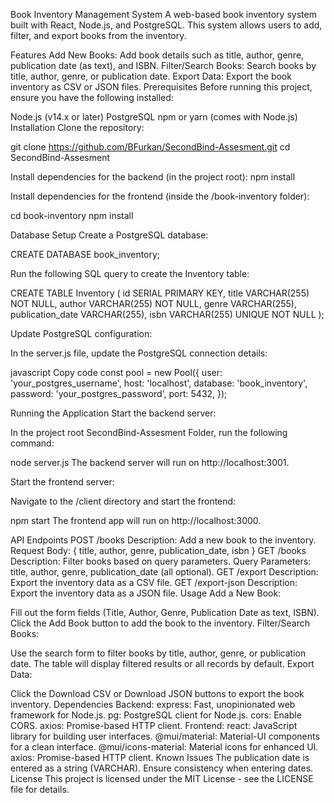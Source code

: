 Book Inventory Management System
A web-based book inventory system built with React, Node.js, and PostgreSQL. This system allows users to add, filter, and export books from the inventory.

Features
Add New Books: Add book details such as title, author, genre, publication date (as text), and ISBN.
Filter/Search Books: Search books by title, author, genre, or publication date.
Export Data: Export the book inventory as CSV or JSON files.
Prerequisites
Before running this project, ensure you have the following installed:

Node.js (v14.x or later)
PostgreSQL
npm or yarn (comes with Node.js)
Installation
Clone the repository:

git clone https://github.com/BFurkan/SecondBind-Assesment.git
cd SecondBind-Assesment

Install dependencies for the backend (in the project root):
npm install

Install dependencies for the frontend (inside the /book-inventory folder):

cd book-inventory
npm install

Database Setup
Create a PostgreSQL database:

CREATE DATABASE book_inventory;

Run the following SQL query to create the Inventory table:

CREATE TABLE Inventory (
  id SERIAL PRIMARY KEY,
  title VARCHAR(255) NOT NULL,
  author VARCHAR(255) NOT NULL,
  genre VARCHAR(255),
  publication_date VARCHAR(255),
  isbn VARCHAR(255) UNIQUE NOT NULL
);

Update PostgreSQL configuration:

In the server.js file, update the PostgreSQL connection details:

javascript
Copy code
const pool = new Pool({
  user: 'your_postgres_username',
  host: 'localhost',
  database: 'book_inventory',
  password: 'your_postgres_password',
  port: 5432,
});


Running the Application
Start the backend server:

In the project root SecondBind-Assesment Folder, run the following command:

node server.js
The backend server will run on http://localhost:3001.

Start the frontend server:

Navigate to the /client directory and start the frontend:

npm start
The frontend app will run on http://localhost:3000.

API Endpoints
POST /books
Description: Add a new book to the inventory.
Request Body: { title, author, genre, publication_date, isbn }
GET /books
Description: Filter books based on query parameters.
Query Parameters: title, author, genre, publication_date (all optional).
GET /export
Description: Export the inventory data as a CSV file.
GET /export-json
Description: Export the inventory data as a JSON file.
Usage
Add a New Book:

Fill out the form fields (Title, Author, Genre, Publication Date as text, ISBN).
Click the Add Book button to add the book to the inventory.
Filter/Search Books:

Use the search form to filter books by title, author, genre, or publication date.
The table will display filtered results or all records by default.
Export Data:

Click the Download CSV or Download JSON buttons to export the book inventory.
Dependencies
Backend:
express: Fast, unopinionated web framework for Node.js.
pg: PostgreSQL client for Node.js.
cors: Enable CORS.
axios: Promise-based HTTP client.
Frontend:
react: JavaScript library for building user interfaces.
@mui/material: Material-UI components for a clean interface.
@mui/icons-material: Material icons for enhanced UI.
axios: Promise-based HTTP client.
Known Issues
The publication date is entered as a string (VARCHAR). Ensure consistency when entering dates.
License
This project is licensed under the MIT License - see the LICENSE file for details.
